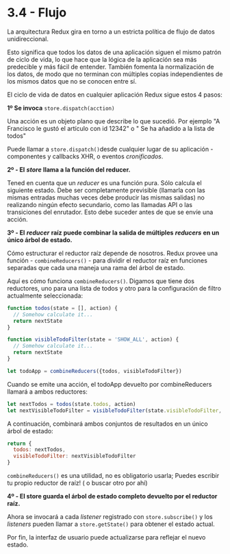 # 3.4 - Flujo

La arquitectura Redux gira en torno a un estricta política de flujo de datos unidireccional.

Esto significa que todos los datos de una aplicación siguen el mismo patrón de ciclo de vida, lo que hace que la lógica de la aplicación sea más predecible y más fácil de entender. También fomenta la normalización de los datos, de modo que no terminan con múltiples copias independientes de los mismos datos que no se conocen entre sí.

El ciclo de vida de datos en cualquier aplicación Redux sigue estos 4 pasos:

**1º Se invoca** `store.dispatch(acction)`

Una acción es un objeto plano que describe lo que sucedió. Por ejemplo "A Francisco le gustó el artículo con id 12342" o " Se ha añadido  a la lista de todos"

Puede llamar a `store.dispatch()`desde cualquier lugar de su aplicación - componentes y callbacks XHR, o eventos _cronificados_.

**2º - El** _**store**_ **llama a la función del reducer.**

Tened en cuenta que un _reducer_ es una función pura. Sólo calcula el siguiente estado. Debe ser completamente previsible \(llamarla con las mismas entradas muchas veces debe producir las mismas salidas\) no realizando ningún efecto secundario, como las llamadas API o las transiciones del enrutador. Esto debe suceder antes de que se envíe una acción.

**3º - El** _**reducer**_ **raíz puede combinar la salida de múltiples** _**reducers**_ **en un único árbol de estado.**

Cómo estructurar el reductor raíz depende de nosotros. Redux provee una función - `combineReducers()` - para dividir el reductor raíz en funciones separadas que cada una maneja una rama del árbol de estado.

Aquí es cómo funciona `combineReducers()`. Digamos que tiene dos reductores, uno para una lista de todos y otro para la configuración de filtro actualmente seleccionada:

```javascript
function todos(state = [], action) {
  // Somehow calculate it...
  return nextState
}

function visibleTodoFilter(state = 'SHOW_ALL', action) {
  // Somehow calculate it...
  return nextState
}

let todoApp = combineReducers({todos, visibleTodoFilter})
```

Cuando se emite una acción, el todoApp devuelto por combineReducers llamará a ambos reductores:

```javascript
let nextTodos = todos(state.todos, action)
let nextVisibleTodoFilter = visibleTodoFilter(state.visibleTodoFilter, action)
```

A continuación, combinará ambos conjuntos de resultados en un único árbol de estado:

```javascript
return {
  todos: nextTodos,
  visibleTodoFilter: nextVisibleTodoFilter
}
```

`combineReducers()` es una utilidad, no es obligatorio usarla; Puedes escribir tu propio reductor de raíz! \( o buscar otro por ahí\)

**4º - El store guarda el árbol de estado completo devuelto por el reductor raíz.**

Ahora se invocará a cada _listener_ registrado con `store.subscribe()` y los _listeners_ pueden llamar a `store.getState()` para obtener el estado actual.

Por fin, la interfaz de usuario puede actualizarse para reflejar el nuevo estado.


